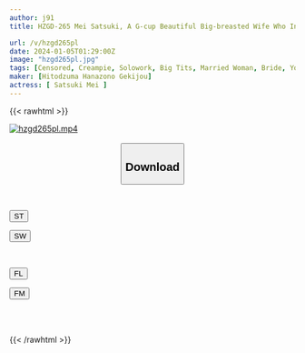 ```yaml
---
author: j91
title: HZGD-265 Mei Satsuki, A G-cup Beautiful Big-breasted Wife Who Indulges In The Thrill Of Having Sex With Her Brother-in-law While Her Husband Sleeps

url: /v/hzgd265pl
date: 2024-01-05T01:29:00Z
image: "hzgd265pl.jpg"
tags: [Censored, Creampie, Solowork, Big Tits, Married Woman, Bride, Young Wife, Affair, Slender, Drama,Bride	]
maker: [Hitodzuma Hanazono Gekijou]
actress: [ Satsuki Mei ]
---
```



{{< rawhtml >}}

<div class="video" data-videoid="pYXeQgORDYtrmZy">
    <a href="javascript:;">
        <img src="/v/hzgd265pl/hzgd265pl.jpg" width="WIDTH" height="HEIGHT" alt="hzgd265pl.mp4" loading="lazy">
    </a>
</div>

<script type="text/javascript" src="https://j91.asia/asset/on-demand-st.js"></script>

<br>
  <link rel="stylesheet" href="https://j91.asia/asset/bs5.css">
  
  <center>
  <button class="btn btn-primary" type="button" data-bs-toggle="collapse" data-bs-target=".multi-collapse" aria-expanded="false" aria-controls="multiCollapseExample1 multiCollapseExample2"><h2>Download</h2></button></center>
</p>
<div class="row">
  <div class="col">
    <div class="collapse multi-collapse" id="multiCollapseExample1">
      <div class="card card-body">
	      	      <br>
<div class="buttons">  
<p><a href="https://streamtape.to/v/pYXeQgORDYtrmZy" target="_blank"><button class="btn-hover color-3"><i class="fa fa-download"></i> ST</button></a></p>
<p><a href="https://flaswish.com/moz8zsihswup" target="_blank"><button class="btn-hover color-2"><i class="fa fa-download"></i> SW</button></a></p></div>
    </div>
  </div>
</div>
  <div class="col">
    <div class="collapse multi-collapse" id="multiCollapseExample2">
      <div class="card card-body">
	      <br>
<div class="buttons">
<p><a href="javascript:;" target="_blank"><button class="btn-hover color-9"><i class="fa fa-download"></i> FL</button></a></p>
<p><a href="javascript:;" target="_blank"><button class="btn-hover color-8"><i class="fa fa-download"></i> FM</button></a></p></div>
<br><br>
      </div>
    </div>
  </div>
</div>

{{< /rawhtml >}}